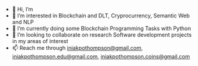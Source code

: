 - 👋 Hi, I’m
- 👀 I’m interested in Blockchain and DLT, Cryprocurrency, Semantic Web and NLP
- 🌱 I’m currently doing some Blockchain Programming Tasks with Python
- 💞️ I’m looking to collaborate on research Software development projects in my areas of interest 
- 📫 Reach me through iniakpothompson@gmail.com, iniakpothompson.edu@gmail.com, iniakpothompson.coins@gmail.com

<!---
iniakpothompson/iniakpothompson is a ✨ special ✨ repository because its `README.md` (this file) appears on your GitHub profile.
You can click the Preview link to take a look at your changes.
--->
